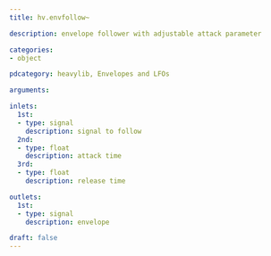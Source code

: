 ```yaml
---
title: hv.envfollow~

description: envelope follower with adjustable attack parameter

categories:
- object

pdcategory: heavylib, Envelopes and LFOs

arguments:

inlets:
  1st:
  - type: signal
    description: signal to follow
  2nd:
  - type: float
    description: attack time
  3rd:
  - type: float
    description: release time

outlets:
  1st:
  - type: signal
    description: envelope

draft: false
---
```


